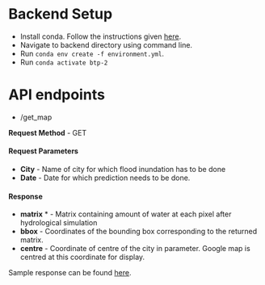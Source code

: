 # Backend Setup
* Install conda. Follow the instructions given [here](https://docs.anaconda.com/anaconda/install/linux/).
* Navigate to backend directory using command line.
* Run ```conda env create -f environment.yml```.
* Run ```conda activate btp-2```

# API endpoints
* /get_map

**Request Method** - GET

#### Request Parameters
* **City** - Name of city for which flood inundation has to be done
* **Date** - Date for which prediction needs to be done.

#### Response
* **matrix** * - Matrix containing amount of water at each pixel after hydrological simulation
* **bbox** - Coordinates of the bounding box corresponding to the returned matrix.
* **centre** - Coordinate of centre of the city in parameter. Google map is centred at this coordinate for display.

Sample response can be found [here](https://github.com/pragun22/BTP-2/blob/master/backend/sample_response.json).
